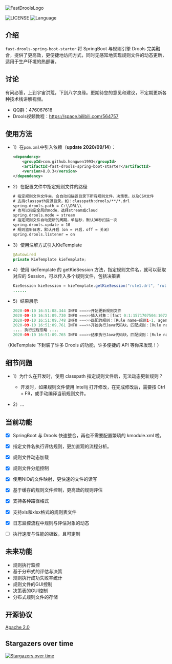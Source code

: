 ![FastDroolsLogo](https://github.com/hongwen1993/fast-drools-spring-boot-starter/blob/master/logo.png)

![LICENSE](https://img.shields.io/badge/license-Apache--2.0-brightgreen)
![Language](https://img.shields.io/badge/language-JAVA-blue)


## 介绍
`fast-drools-spring-boot-starter` 将 SpringBoot 与规则引擎 Drools 完美融合，提供了更高效，更便捷地访问方式，同时无感知地实现规则文件的动态更新，适用于生产环境的热部署。


## 讨论
有问必答，上到宇宙洪荒，下到八字良缘。更期待您的意见和建议，不定期更新各种技术栈讲解视频。

- QQ群：476067618
- Drools视频教程：https://space.bilibili.com/564757

## 使用方法
- 1）在`pom.xml`中引入依赖（**update 2020/09/14**）：

  ```xml
  <dependency>
      <groupId>com.github.hongwen1993</groupId>
      <artifactId>fast-drools-spring-boot-starter</artifactId>
      <version>8.0.3</version>
  </dependency>
  ```
  
- 2）在配置文件中指定规则文件的路径

  ```xml
  # 指定规则文件文件夹，会自动扫描该目录下所有规则文件，决策表，以及CSV文件
  # 支持classpath资源目录，如：classpath:drools/**/*.drl
  spring.drools.path = C:\\DRL\\
  # 也可以指定全局的mode，选择stream或cloud
  spring.drools.mode = stream
  # 指定规则文件自动更新的周期，单位秒，默认30秒扫描一次
  spring.drools.update = 10
  # 规则监听日志，默认开启（on = 开启，off = 关闭）
  spring.drools.listener = on
  ```
  
- 3）使用注解方式引入KieTemplate

  ```java
  @Autowired
  private KieTemplate kieTemplate;
  ```
  
- 4）使用 kieTemplate 的 getKieSession 方法，指定规则文件名，就可以获取对应的 Session，可以传入多个规则文件，包括决策表

  ```java
  KieSession kieSession = kieTemplate.getKieSession("rule1.drl", "rule2.drl");
  ......
  ```
  
- 5）结果展示

  ```java
  2020-09-10 16:51:08.344 INFO ===>>开始更新规则文件
  2020-09-10 16:51:09.730 INFO ===>>插入对象：[fact 0:1:1571707504:1072693248:1:DEFAULT:NON_TRAIT:java.lang.Double:1.0]；操作规则：null
  2020-09-10 16:51:09.748 INFO ===>>匹配的规则：[Rule name=规则1-1, agendaGroup=MAIN, salience=0, no-loop=false]
  2020-09-10 16:51:09.761 INFO ===>>开始执行Java代码块，匹配规则：[Rule name=规则1-1, agendaGroup=MAIN, salience=0, no-loop=false]，评估对象：[[fact 0:1:1571707504:1072693248:1:DEFAULT:NON_TRAIT:java.lang.Double:1.0]]
  .... 执行过程忽略 ....
  2020-09-10 16:51:09.765 INFO ===>>结束执行Java代码块，匹配规则：[Rule name=规则1-1, agendaGroup=MAIN, salience=0, no-loop=false]，评估对象：[[fact 0:1:1571707504:1072693248:1:DEFAULT:NON_TRAIT:java.lang.Double:1.0]]
  ```

（KieTemplate 下封装了许多 Drools 的功能，许多便捷的 API 等你来发现！）

## 细节问题
- 1）为什么在开发时，使用 classpath 指定规则文件后，无法动态更新规则？
    - 开发时，如果规则文件使用 Intellij 打开修改，在完成修改后，需要按 Ctrl + F9，或手动编译当前规则文件。
    
- 2）...

## 当前功能

- [x] SpringBoot 与 Drools 快速整合，再也不需要配置繁琐的 kmodule.xml 啦。
- [x] 指定文件名执行评估规则，更加直观的流程分析。
- [x] 规则文件动态加载
- [x] 规则文件分组控制
- [x] 使用NIO的文件映射，更快速的文件的读写
- [x] 基于缓存的规则文件控制，更高效的规则评估
- [x] 支持各种路径格式
- [x] 支持xls和xlsx格式的规则表文件
- [x] 日志监控流程中规则与评估对象的动态
- [ ] 执行速度与性能的极致，且可定制


## 未来功能

- 规则执行监控
- 基于分布式的评估与决策
- 规则执行成功失败率统计
- 规则文件的GUI控制
- 决策表的GUI控制
- 分布式规则文件的存储


## 开源协议
[Apache 2.0](/LICENSE)

## Stargazers over time

[![Stargazers over time](https://starchart.cc/hongwen1993/fast-drools-spring-boot-starter)](https://starchart.cc/hongwen1993/fast-drools-spring-boot-starter)
